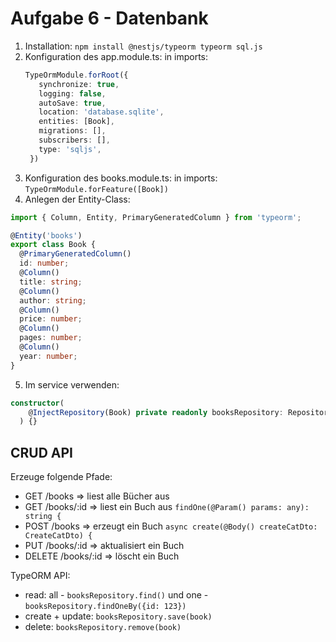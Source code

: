 # Aufgabe 6 - Datenbank

1. Installation: `npm install @nestjs/typeorm typeorm sql.js`
2. Konfiguration des app.module.ts: in imports:
   ```ts
   TypeOrmModule.forRoot({
      synchronize: true,
      logging: false,
      autoSave: true,
      location: 'database.sqlite',
      entities: [Book],
      migrations: [],
      subscribers: [],
      type: 'sqljs',
    })
    ```
3. Konfiguration des books.module.ts: in imports: `TypeOrmModule.forFeature([Book])`
4. Anlegen der Entity-Class: 
```ts
import { Column, Entity, PrimaryGeneratedColumn } from 'typeorm';

@Entity('books')
export class Book {
  @PrimaryGeneratedColumn()
  id: number;
  @Column()
  title: string;
  @Column()
  author: string;
  @Column()
  price: number;
  @Column()
  pages: number;
  @Column()
  year: number;
}
```
5. Im service verwenden:
```ts
constructor(
    @InjectRepository(Book) private readonly booksRepository: Repository<Book>,
  ) {}
```


## CRUD API
Erzeuge folgende Pfade:

* GET /books => liest alle Bücher aus
* GET /books/:id => liest ein Buch aus `findOne(@Param() params: any): string {`
* POST /books => erzeugt ein Buch `async create(@Body() createCatDto: CreateCatDto) {`
* PUT /books/:id => aktualisiert ein Buch
* DELETE /books/:id => löscht ein Buch


TypeORM API: 
- read: all - `booksRepository.find()` und one - `booksRepository.findOneBy({id: 123})`
- create + update: `booksRepository.save(book)`
- delete: `booksRepository.remove(book)`
